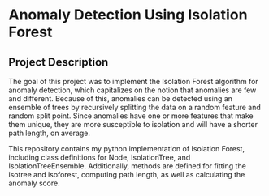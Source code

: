 # Anomaly Detection Using Isolation Forest

## Project Description
The goal of this project was to implement the Isolation Forest algorithm for anomaly detection, which capitalizes on the notion that anomalies are few and different. Because of this, anomalies can be detected 
using an ensemble of trees by recursively splitting the data on a random feature and random split point. Since anomalies have one or more features that make them unique, they are more susceptible to isolation and will have a shorter path length, on average.

This repository contains my python implementation of Isolation Forest, including class definitions for Node, IsolationTree, and IsolationTreeEnsemble. Additionally, methods are defined for fitting the isotree and isoforest, computing path length, as well as calculating the anomaly score.

